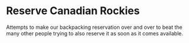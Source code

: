 # Reserve Canadian Rockies
Attempts to make our backpacking reservation over and over to beat the many other people trying to also reserve it as soon as it comes available.
